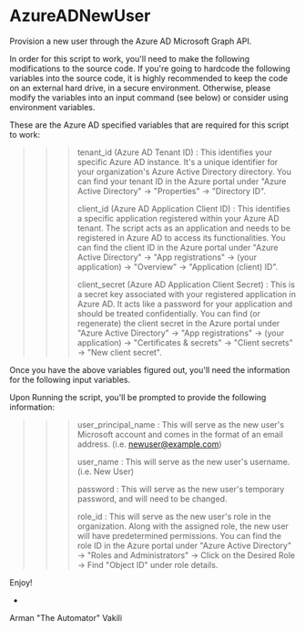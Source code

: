 # AzureADNewUser
Provision a new user through the Azure AD Microsoft Graph API. 

In order for this script to work, you'll need to make the following modifications to the source code. If you're going to hardcode the following variables into the source code, it is highly recommended to keep the code on an external hard drive, in a secure environment. Otherwise, please modify the variables into an input command (see below) or consider using environment variables.

These are the Azure AD specified variables that are required for this script to work: 

>>> tenant_id (Azure AD Tenant ID) : This identifies your specific Azure AD instance. It's a unique identifier for your organization's Azure Active Directory directory. You can find your tenant ID in the Azure portal under "Azure Active Directory" -> "Properties" -> "Directory ID". 
>>>
>>> client_id (Azure AD Application Client ID) : This identifies a specific application registered within your Azure AD tenant.
The script acts as an application and needs to be registered in Azure AD to access its functionalities.
You can find the client ID in the Azure portal under "Azure Active Directory" -> "App registrations" -> (your application) -> "Overview" -> "Application (client) ID".
>>>
>>> client_secret (Azure AD Application Client Secret) : This is a secret key associated with your registered application in Azure AD.
It acts like a password for your application and should be treated confidentially.
You can find (or regenerate) the client secret in the Azure portal under "Azure Active Directory" -> "App registrations" -> (your application) -> "Certificates & secrets" -> "Client secrets" -> "New client secret".

Once you have the above variables figured out, you'll need the information for the following input variables. 

Upon Running the script, you'll be prompted to provide the following information:

>>> user_principal_name : This will serve as the new user's Microsoft account and comes in the format of an email address. (i.e. newuser@example.com)
>>>
>>> user_name : This will serve as the new user's username. (i.e. New User)
>>>
>>> password : This will serve as the new user's temporary password, and will need to be changed.
>>>
>>> role_id : This will serve as the new user's role in the organization. Along with the assigned role, the new user will have predetermined permissions. You can find the role ID in the Azure portal under "Azure Active Directory" -> "Roles and Administrators" -> Click on the Desired Role -> Find "Object ID" under role details.

Enjoy!

-
Arman "The Automator" Vakili

